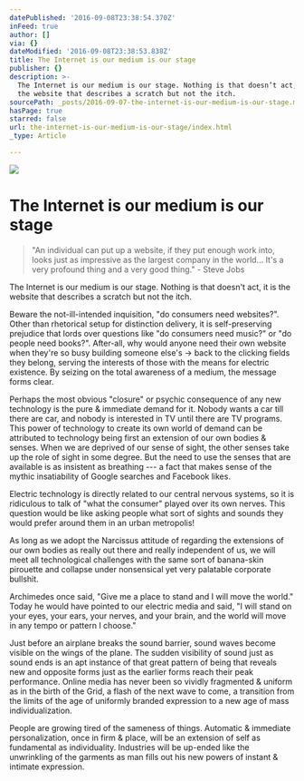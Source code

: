 ```yaml
---
datePublished: '2016-09-08T23:38:54.370Z'
inFeed: true
author: []
via: {}
dateModified: '2016-09-08T23:38:53.838Z'
title: The Internet is our medium is our stage
publisher: {}
description: >-
  The Internet is our medium is our stage. Nothing is that doesn’t act, it is
  the website that describes a scratch but not the itch.
sourcePath: _posts/2016-09-07-the-internet-is-our-medium-is-our-stage.md
hasPage: true
starred: false
url: the-internet-is-our-medium-is-our-stage/index.html
_type: Article

---
```

![](https://the-grid-user-content.s3-us-west-2.amazonaws.com/7d01fa7f-7bd7-4048-b77c-f079467c4309.png)

# The Internet is our medium is our stage

> "An individual can put up a website, if they put enough work into, looks just as impressive as the largest company in the world... It's a very profound thing and a very good thing." - Steve Jobs

The Internet is our medium is our stage. Nothing is that doesn't act, it is the website that describes a scratch but not the itch.

Beware the not-ill-intended inquisition, "do consumers need websites?". Other than rhetorical setup for distinction delivery, it is self-preserving prejudice that lords over questions like "do consumers need music?" or "do people need books?". After-all, why would anyone need their own website when they're so busy building someone else's -\> back to the clicking fields they belong, serving the interests of those with the means for electric existence. By seizing on the total awareness of a medium, the message forms clear.

Perhaps the most obvious "closure" or psychic consequence of any new technology is the pure & immediate demand for it. Nobody wants a car till there are car, and nobody is interested in TV until there are TV programs. This power of technology to create its own world of demand can be attributed to technology being first an extension of our own bodies & senses. When we are deprived of our sense of sight, the other senses take up the role of sight in some degree. But the need to use the senses that are available is as insistent as breathing --- a fact that makes sense of the mythic insatiability of Google searches and Facebook likes.

Electric technology is directly related to our central nervous systems, so it is ridiculous to talk of "what the consumer" played over its own nerves. This question would be like asking people what sort of sights and sounds they would prefer around them in an urban metropolis!

As long as we adopt the Narcissus attitude of regarding the extensions of our own bodies as really out there and really independent of us, we will meet all technological challenges with the same sort of banana-skin pirouette and collapse under nonsensical yet very palatable corporate bullshit.

Archimedes once said, "Give me a place to stand and I will move the world." Today he would have pointed to our electric media and said, "I will stand on your eyes, your ears, your nerves, and your brain, and the world will move in any tempo or pattern I choose."

Just before an airplane breaks the sound barrier, sound waves become visible on the wings of the plane. The sudden visibility of sound just as sound ends is an apt instance of that great pattern of being that reveals new and opposite forms just as the earlier forms reach their peak performance. Online media has never been so vividly fragmented & uniform as in the birth of the Grid, a flash of the next wave to come, a transition from the limits of the age of uniformly branded expression to a new age of mass individualization.

People are growing tired of the sameness of things. Automatic & immediate personalization, once in firm & place, will be an extension of self as fundamental as individuality. Industries will be up-ended like the unwrinkling of the garments as man fills out his new powers of instant & intimate expression.
